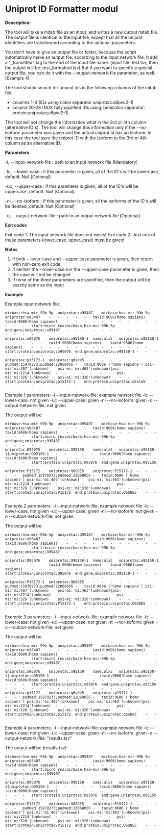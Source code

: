 # Uniprot ID Formatter modul


**Description:**

The tool will take a mitab file as an input, and writes a new output mitab file. The output file is identical to
the input file, except that all the uniprot identifiers are transformed according to the optional parameters.

You don't have to give an output file or folder, because the script automatically make an output file, according to the
input network file. It add a "_formatted" tag to the end of the input file name.
(input file: test.tsv, then the output will be: test_formatted.tsv)
But if you want to specify a special output file, you can do it with the --output-network-file parameter, as well.
(Example 4)

The tool should search for uniprot ids in the following columns of the mitab file:
- columns 1-4 (IDs using colon separator uniprotac:a6pvc2-1)
- column 26-28 (NOX fully qualified IDs using semicolon separator: protein;uniprotac;a6pvc2-1)

The tool will not change the information what in the 3rd or 4th column (alternative ID's). The tool will change this
information only if the --no-isoform parameter was given and the actual uniprot id has an izoform. In this case
the tool save the uniprot ID with the izoform to the 3rd or 4th column as an alternative ID.


**Parameters**

-i, --input-network-file <path>                   : path to an input network file [Mandatory]

-lc, --lower-case                                 : if this parameter is given, all of the ID's will be lowercase, 
                                                    default: Null [Optional]

-uc, --upper-case                                 : if this parameter is given, all of the ID's will be uppercase, 
                                                    default: Null [Optional]

-ni, --no-isoform                                 : if this parameter is given, all the isoforms of the ID's will be
                                                    deleted, default: Null [Optional]

-o, --output-network-file <path>                  : path to an output network file [Optional]


**Exit codes**

Exit code 1: The input network file does not exists!
Exit code 2: Just one of these parameters (lower_case, upper_case) must be given!


**Notes**

1) if both --lover-case and --upper-case parameter is given, then return with non-zero exit code
2) if neither the --lover-case nor the --upper-case parameter is given, then the case will not be changed
3) if none of the three parameters are specified, then the output will be exactly same as the input


**Example**

Example input network file:
```
mirbase:hsa-mir-99b-5p	uniprotac:o95407	mirbase:hsa-mir-99b-5p	uniprotac:o95407	-	-	-	-	-	taxid:9606(homo sapiens)	taxid:9606(homo sapiens)	-	-	-	-	-	-	-	-	-	-	-	-	-	-	start:micro rna;mirbase;hsa-mir-99b-5p	end:gene;uniprotac;o95407	-	-	-	-	-	-	-	-	-	-	-	-	-	-	-
uniprotac:o95076	uniprotac:o95150-1	name:alx3	uniprotac:o95150-1	-	-	-	-	-	taxid:9606(homo sapiens)	taxid:9606(homo sapiens)	-	-	-	-	-	-	-	-	-	-	-	-	-	-	start:protein;uniprotac;o95076	end:gene;uniprotac;o95150-1	-	-	-	-	-	-	-	-	-	-	-	-	-	-	-
uniprotac:p15172-1	uniprotac:q6ste5	-	-	-	-	-	-	pudmed:15870273;pudmed:22068056	-	taxid:9606 ('homo sapiens')	psi-mi:'mi:407'(unknown)	psi-mi:'mi:463'(unknown)|psi-mi:'mi:2214'(unknown)	-	-	-	-	-	-	-	psi-mi:'mi:326'(unknown)	psi-mi:'mi:326'(unknown)	-	-	-	start:protein;uniprotac;p15172-1	end:protein;uniprotac;q6ste5	-	-	-	-	-	-	-	-	-	-	-	-	-	-	-
```

Example 1 parameters:
-i --input-network-file: example network file
-lc --lower-case: not given
-uc --upper-case: given
-ni --no-isoform: given
-o --output-network-file: not given

The output will be:
```
mirbase:hsa-mir-99b-5p	uniprotac:O95407	mirbase:hsa-mir-99b-5p	uniprotac:o95407	-	-	-	-	-	taxid:9606(homo sapiens)	taxid:9606(homo sapiens)	-	-	-	-	-	-	-	-	-	-	-	-	-	-	start:micro rna;mirbase;hsa-mir-99b-5p	end:gene;uniprotac;O95407	-	-	-	-	-	-	-	-	-	-	-	-	-	-	-
uniprotac:O95076	uniprotac:O95150	name:alx3	uniprotac:o95150-1|uniprotac:O95150-1	-	-	-	-	-	taxid:9606(homo sapiens)	taxid:9606(homo sapiens)	-	-	-	-	-	-	-	-	-	-	-	-	-	-	start:protein;uniprotac;O95076	end:gene;uniprotac;O95150	-	-	-	-	-	-	-	-	-	-	-	-	-	-	-
uniprotac:P15172	uniprotac:Q6S8E5	uniprotac:P15172-1	-	-	-	-	-	pudmed:15870273;pudmed:22068056	-	taxid:9606 ('homo sapiens')	psi-mi:'mi:407'(unknown)	psi-mi:'mi:463'(unknown)|psi-mi:'mi:2214'(unknown)	-	-	-	-	-	-	-	psi-mi:'mi:326'(unknown)	psi-mi:'mi:326'(unknown)	-	-	-	start:protein;uniprotac;P15172	end:protein;uniprotac;Q6S8E5	-	-	-	-	-	-	-	-	-	-	-	-	-	-	-
```

Example 2 parameters:
-i --input-network-file: example network file
-lc --lower-case: not given
-uc --upper-case: given
-ni --no-isoform: not given
-o --output-network-file: not given

The output will be:
```
mirbase:hsa-mir-99b-5p	uniprotac:O95407	mirbase:hsa-mir-99b-5p	uniprotac:o95407	-	-	-	-	-	taxid:9606(homo sapiens)	taxid:9606(homo sapiens)	-	-	-	-	-	-	-	-	-	-	-	-	-	-	start:micro rna;mirbase;hsa-mir-99b-5p	end:gene;uniprotac;O95407	-	-	-	-	-	-	-	-	-	-	-	-	-	-	-
uniprotac:O95076	uniprotac:O95150-1	name:alx3	uniprotac:o95150-1	-	-	-	-	-	taxid:9606(homo sapiens)	taxid:9606(homo sapiens)	-	-	-	-	-	-	-	-	-	-	-	-	-	-	start:protein;uniprotac;O95076	end:gene;uniprotac;O95150-1	-	-	-	-	-	-	-	-	-	-	-	-	-	-	-
uniprotac:P15172-1	uniprotac:Q6S8E5	-	-	-	-	-	-	pudmed:15870273;pudmed:22068056	-	taxid:9606 ('homo sapiens')	psi-mi:'mi:407'(unknown)	psi-mi:'mi:463'(unknown)|psi-mi:'mi:2214'(unknown)	-	-	-	-	-	-	-	psi-mi:'mi:326'(unknown)	psi-mi:'mi:326'(unknown)	-	-	-	start:protein;uniprotac;P15172-1	end:protein;uniprotac;Q6S8E5	-	-	-	-	-	-	-	-	-	-	-	-	-	-	-

```

Example 3 parameters:
-i --input-network-file: example network file
-lc --lower-case: not given
-uc --upper-case: not given
-ni --no-isoform: given
-o --output-network-file: not given

The output will be:
```
mirbase:hsa-mir-99b-5p	uniprotac:o95407	mirbase:hsa-mir-99b-5p	uniprotac:o95407	-	-	-	-	-	taxid:9606(homo sapiens)	taxid:9606(homo sapiens)	-	-	-	-	-	-	-	-	-	-	-	-	-	-	start:micro rna;mirbase;hsa-mir-99b-5p	end:gene;uniprotac;o95407	-	-	-	-	-	-	-	-	-	-	-	-	-	-	-
uniprotac:o95076	uniprotac:o95150	name:alx3	uniprotac:o95150-1|uniprotac:o95150-1	-	-	-	-	-	taxid:9606(homo sapiens)	taxid:9606(homo sapiens)	-	-	-	-	-	-	-	-	-	-	-	-	-	-	start:protein;uniprotac;o95076	end:gene;uniprotac;o95150	-	-	-	-	-	-	-	-	-	-	-	-	-	-	-
uniprotac:p15172	uniprotac:q6s8e5	uniprotac:p15172-1	-	-	-	-	-	pudmed:15870273;pudmed:22068056	-	taxid:9606 ('homo sapiens')	psi-mi:'mi:407'(unknown)	psi-mi:'mi:463'(unknown)|psi-mi:'mi:2214'(unknown)	-	-	-	-	-	-	-	psi-mi:'mi:326'(unknown)	psi-mi:'mi:326'(unknown)	-	-	-	start:protein;uniprotac;p15172	end:protein;uniprotac;q6s8e5	-	-	-	-	-	-	-	-	-	-	-	-	-	-	-
```

Example 4 parameters:
-i --input-network-file: example network file
-lc --lower-case: not given
-uc --upper-case: given
-ni --no-isoform: given
-o --output-network-file: "results.tsv"

The output will be (results.tsv):
```
mirbase:hsa-mir-99b-5p	uniprotac:O95407	mirbase:hsa-mir-99b-5p	uniprotac:o95407	-	-	-	-	-	taxid:9606(homo sapiens)	taxid:9606(homo sapiens)	-	-	-	-	-	-	-	-	-	-	-	-	-	-	start:micro rna;mirbase;hsa-mir-99b-5p	end:gene;uniprotac;O95407	-	-	-	-	-	-	-	-	-	-	-	-	-	-	-
uniprotac:O95076	uniprotac:O95150	name:alx3	uniprotac:o95150-1|uniprotac:O95150-1	-	-	-	-	-	taxid:9606(homo sapiens)	taxid:9606(homo sapiens)	-	-	-	-	-	-	-	-	-	-	-	-	-	-	start:protein;uniprotac;O95076	end:gene;uniprotac;O95150	-	-	-	-	-	-	-	-	-	-	-	-	-	-	-
uniprotac:P15172	uniprotac:Q6S8E5	uniprotac:P15172-1	-	-	-	-	-	pudmed:15870273;pudmed:22068056	-	taxid:9606 ('homo sapiens')	psi-mi:'mi:407'(unknown)	psi-mi:'mi:463'(unknown)|psi-mi:'mi:2214'(unknown)	-	-	-	-	-	-	-	psi-mi:'mi:326'(unknown)	psi-mi:'mi:326'(unknown)	-	-	-	start:protein;uniprotac;P15172	end:protein;uniprotac;Q6S8E5	-	-	-	-	-	-	-	-	-	-	-	-	-	-	-
```

